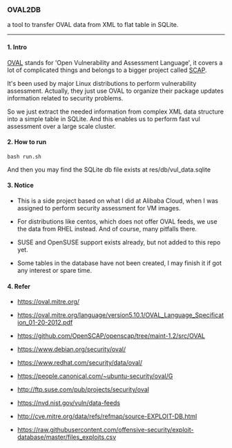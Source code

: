 ### OVAL2DB
a tool to transfer OVAL data from XML to flat table in SQLite.

---

#### 1. Intro

[OVAL](https://oval.mitre.org/language/version5.10.1/OVAL_Language_Specification_01-20-2012.pdf) stands for 'Open Vulnerability and Assessment Language', it covers a lot of complicated things and belongs to a bigger project called [SCAP](https://csrc.nist.gov/projects/security-content-automation-protocol/).

It's been used by major Linux distributions to perform vulnerability assessment. Actually, they just use OVAL to organize their package updates information related to security problems. 

So we just extract the needed information from complex XML data structure into a simple table in SQLite. And this enables us to perform fast vul assessment over a large scale cluster.


#### 2. How to run
	
	bash run.sh

And then you may find the SQLite db file exists at res/db/vul_data.sqlite

#### 3. Notice

* This is a side project based on what I did at Alibaba Cloud, when I was assigned to perform security assessment for VM images.

* For distributions like centos, which does not offer OVAL feeds, we use the data from RHEL instead. And of course, many pitfalls there.

* SUSE and OpenSUSE support exists already, but not added to this repo yet.

* Some tables in the database have not been created, I may finish it if got any interest or spare time.


#### 4. Refer

* https://oval.mitre.org/

* https://oval.mitre.org/language/version5.10.1/OVAL_Language_Specification_01-20-2012.pdf

* https://github.com/OpenSCAP/openscap/tree/maint-1.2/src/OVAL

* https://www.debian.org/security/oval/

* https://www.redhat.com/security/data/oval/

* https://people.canonical.com/~ubuntu-security/oval/G

* http://ftp.suse.com/pub/projects/security/oval

* https://nvd.nist.gov/vuln/data-feeds

* http://cve.mitre.org/data/refs/refmap/source-EXPLOIT-DB.html

* https://raw.githubusercontent.com/offensive-security/exploit-database/master/files_exploits.csv
